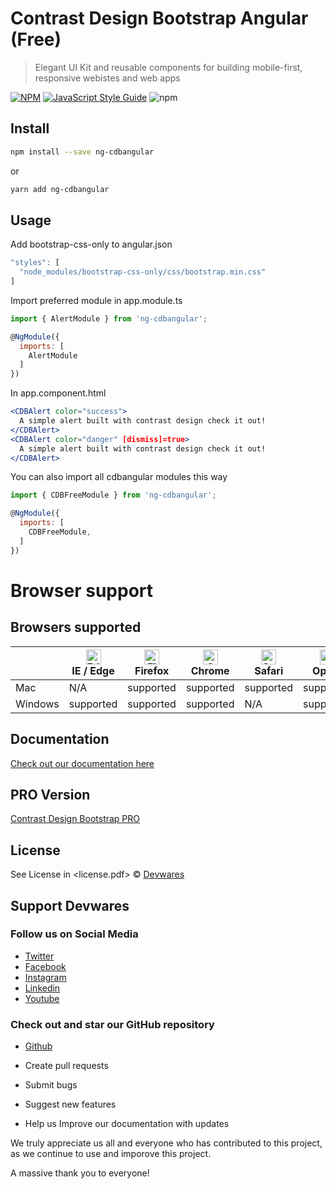 

# Contrast Design Bootstrap Angular (Free)

> Elegant UI Kit and reusable components for building mobile-first, responsive webistes and web apps

[![NPM](https://img.shields.io/npm/v/cdbreact.svg)](https://www.npmjs.com/package/cdbreact) [![JavaScript Style Guide](https://img.shields.io/badge/code_style-standard-brightgreen.svg)](https://standardjs.com)
![npm](https://img.shields.io/npm/dw/cdbreact)

## Install

```bash
npm install --save ng-cdbangular
```

or 

```bash
yarn add ng-cdbangular
```

## Usage

Add bootstrap-css-only to angular.json
```jsx
"styles": [
  "node_modules/bootstrap-css-only/css/bootstrap.min.css"
]
```

Import preferred module in app.module.ts
```jsx
import { AlertModule } from 'ng-cdbangular';

@NgModule({
  imports: [
    AlertModule
  ]
})
```

In app.component.html
```jsx
<CDBAlert color="success">
  A simple alert built with contrast design check it out!
</CDBAlert>
<CDBAlert color="danger" [dismiss]=true>
  A simple alert built with contrast design check it out!
</CDBAlert>
```

You can also import all cdbangular modules this way
```jsx
import { CDBFreeModule } from 'ng-cdbangular';

@NgModule({
  imports: [
    CDBFreeModule,
  ]
})
```

# Browser support

## Browsers supported

|     |  [<img src="https://raw.githubusercontent.com/alrra/browser-logos/master/src/edge/edge_48x48.png" alt="Edge / Edge" width="24px" height="24px" />](http://godban.github.io/browsers-support-badges/)<br/>IE / Edge | [<img src="https://raw.githubusercontent.com/alrra/browser-logos/master/src/firefox/firefox_48x48.png" alt="Firefox" width="24px" height="24px" />](http://godban.github.io/browsers-support-badges/)<br/>Firefox | [<img src="https://raw.githubusercontent.com/alrra/browser-logos/master/src/chrome/chrome_48x48.png" alt="Chrome" width="24px" height="24px" />](http://godban.github.io/browsers-support-badges/)<br/>Chrome | [<img src="https://raw.githubusercontent.com/alrra/browser-logos/master/src/safari/safari_48x48.png" alt="Safari" width="24px" height="24px" />](http://godban.github.io/browsers-support-badges/)<br/>Safari | [<img src="https://raw.githubusercontent.com/alrra/browser-logos/master/src/opera/opera_48x48.png" alt="Opera" width="24px" height="24px" />](http://godban.github.io/browsers-support-badges/)<br/>Opera |
|-----|  --------- | --------- | --------- | --------- | --------- |
|Mac | N/A  | supported  | supported   | supported   | supported  |
|Windows | supported  |supported   |supported   | N/A | supported  |

## Documentation

[Check out our documentation here](https://www.devwares.com/docs/contrast/react/index)

## PRO Version

[Contrast Design Bootstrap PRO](https://www.devwares.com/product/contrast-pro)

## License

See License in &lt;license.pdf&gt; © [Devwares](https://github.com/Devwares)

## Support Devwares

### Follow us on Social Media

* [Twitter](https://twitter.com/devwares?s=09)
* [Facebook](https://www.facebook.com/Devwares-102291481719158/)
* [Instagram](https://instagram.com/devwares)
* [Linkedin](https://www.linkedin.com/company/devwares)
* [Youtube](https://www.youtube.com/channel/UCl0MxA8KB7EdmPcSsVwT3pQ)

### Check out and star our GitHub repository

* [Github](https://github.com/Devwares)
  
* Create pull requests
* Submit bugs
* Suggest new features
* Help us Improve our documentation with updates

We truly appreciate us all and everyone who has contributed to this project, as we continue to use and imporove this project.

A massive thank you to everyone!
